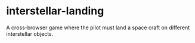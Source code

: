# interstellar-landing
A cross-browser game where the pilot must land a space craft on different interstellar objects.
